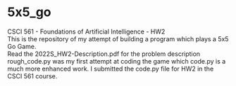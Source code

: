 # 5x5_go
CSCI 561 - Foundations of Artificial Intelligence - HW2<br />
This is the repository of my attempt of building a program which plays a 5x5 Go Game. <br />
Read the 2022S_HW2-Description.pdf for the problem description<br />
rough_code.py was my first attempt at coding the game which code.py is a much more enhanced work. I submitted the code.py file for HW2 in the CSCI 561 course.
